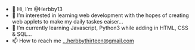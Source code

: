 - 👋 Hi, I’m @Herbby13
- 👀 I’m interested in learning web development with the hopes of creating web applets to make my daily taskes eaiser...
- 🌱 I’m currently learning  Javascript, Python3 while adding in HTML, CSS & SQL...
- 📫 How to reach me ...herbbythirteen@gmail.com

<!---
Herbby13/Herbby13 is a ✨ special ✨ repository because its `README.md` (this file) appears on your GitHub profile.
You can click the Preview link to take a look at your changes.
--->
